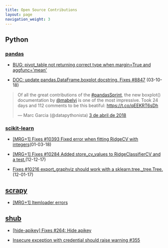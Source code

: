 ```yaml
---
title: Open Source Contributions
layout: page
navigation_weight: 3
---
```


## **Python**

### **[pandas](https://github.com/pandas-dev/pandas)**

- [BUG: pivot_table not returning correct type when margin=True and aggfunc='mean'](https://github.com/pandas-dev/pandas/pull/28248)

- [DOC: update pandas.DataFrame.boxplot docstring. Fixes #8847](https://github.com/pandas-dev/pandas/pull/20152) (03-10-18)
<blockquote class="twitter-tweet" data-lang="es"><p lang="en" dir="ltr">Of all the great contributions of the <a href="https://twitter.com/hashtag/pandasSprint?src=hash&amp;ref_src=twsrc%5Etfw">#pandasSprint</a>, the new boxplot() documentation by <a href="https://twitter.com/mabelvj?ref_src=twsrc%5Etfw">@mabelvj</a> is one of the most impressive. Took 24 days and 112 comments to be this beatiful: <a href="https://t.co/qEEKRT6sDh">https://t.co/qEEKRT6sDh</a></p>&mdash; Marc Garcia (@datapythonista) <a href="https://twitter.com/datapythonista/status/981300315235520512?ref_src=twsrc%5Etfw">3 de abril de 2018</a></blockquote>
<script async src="https://platform.twitter.com/widgets.js" charset="utf-8"></script>


### **[scikit-learn](https://github.com/scikit-learn/scikit-learn)**

- [[MRG+1] Fixes #10393 Fixed error when fitting RidgeCV with integers](https://github.com/scikit-learn/scikit-learn/pull/10397)(01-03-18)

- [[MRG+1] Fixes #10284 Added store_cv_values to RidgeClassifierCV and a test.](https://github.com/scikit-learn/scikit-learn/pull/10297)(12-12-17)

- [Fixes #10216 export_graphviz should work with a sklearn.tree._tree.Tree.](https://github.com/scikit-learn/scikit-learn/pull/10234)(12-01-17)


## **[scrapy](https://github.com/scrapy/scrapy)**

- [[MRG+1] Itemloader errors](https://github.com/scrapy/scrapy/pull/3840)


## **[shub](https://github.com/scrapinghub/shub)**

- [[hide-apikey] Fixes #264: Hide apikey](https://github.com/scrapinghub/shub/pull/356)

- [Insecure exception with credential should raise warning #355](https://github.com/scrapinghub/shub/pull/355)
